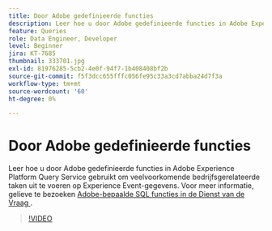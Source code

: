 ```yaml
---
title: Door Adobe gedefinieerde functies
description: Leer hoe u door Adobe gedefinieerde functies in Adobe Experience Platform Query Service gebruikt om veelvoorkomende bedrijfsgerelateerde taken uit te voeren op Experience Event-gegevens.
feature: Queries
role: Data Engineer, Developer
level: Beginner
jira: KT-7685
thumbnail: 333701.jpg
exl-id: 81976285-5cb2-4e0f-94f7-1b408408bf2b
source-git-commit: f5f3dcc655fffc056fe95c33a3cd7abba24d7f3a
workflow-type: tm+mt
source-wordcount: '60'
ht-degree: 0%

---
```


# Door Adobe gedefinieerde functies

Leer hoe u door Adobe gedefinieerde functies in Adobe Experience Platform Query Service gebruikt om veelvoorkomende bedrijfsgerelateerde taken uit te voeren op Experience Event-gegevens. Voor meer informatie, gelieve te bezoeken [&#x200B; Adobe-bepaalde SQL functies in de Dienst van de Vraag &#x200B;](https://experienceleague.adobe.com/nl/docs/experience-platform/query/sql/adobe-defined-functions).

>[!VIDEO](https://video.tv.adobe.com/v/333701?learn=on&enablevpops)
